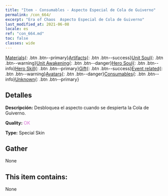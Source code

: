 ```yaml
---
title: "Item - Consumables - Aspecto Especial de Cola de Guiverno"
permalink: /con_664/
excerpt: "Era of Chaos  Aspecto Especial de Cola de Guiverno"
last_modified_at: 2021-06-08
locale: es
ref: "con_664.md"
toc: false
classes: wide
---
```

 [Materials](/ItemsES/){: .btn .btn--primary}[Artifacts](/ItemsES/Artifacts/){: .btn .btn--success}[Unit Soul](/ItemsES/UnitSoul/){: .btn .btn--warning}[Unit Awakening](/ItemsES/UnitAwakening/){: .btn .btn--danger}[Hero Soul](/ItemsES/HeroSoul/){: .btn .btn--info}[Hero Skill](/ItemsES/HeroSkill/){: .btn .btn--primary}[Gift](/ItemsES/Gift/){: .btn .btn--success}[Event related](/ItemsES/Events/){: .btn .btn--warning}[Avatars](/ItemsES/Avatars/){: .btn .btn--danger}[Consumables](/ItemsES/Consumables/){: .btn .btn--info}[Unknown](/ItemsES/Unknown/){: .btn .btn--primary}

## Detalles
 **Descripción:** Desbloquea el aspecto cuando se despierta la Cola de Guiverno.

 **Quality:** <span style="color: #DA70D6">OK</span>

 **Type:** Special Skin

## Gather

  None

## This item contains:

  None

